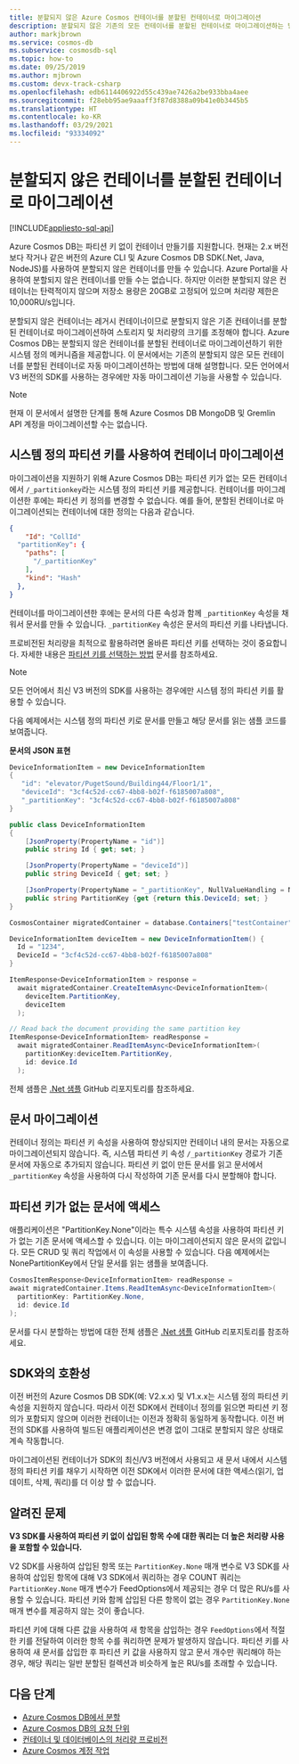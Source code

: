 ```yaml
---
title: 분할되지 않은 Azure Cosmos 컨테이너를 분할된 컨테이너로 마이그레이션
description: 분할되지 않은 기존의 모든 컨테이너를 분할된 컨테이너로 마이그레이션하는 방법에 대해 알아봅니다.
author: markjbrown
ms.service: cosmos-db
ms.subservice: cosmosdb-sql
ms.topic: how-to
ms.date: 09/25/2019
ms.author: mjbrown
ms.custom: devx-track-csharp
ms.openlocfilehash: edb6114406922d55c439ae7426a2be933bba4aee
ms.sourcegitcommit: f28ebb95ae9aaaff3f87d8388a09b41e0b3445b5
ms.translationtype: HT
ms.contentlocale: ko-KR
ms.lasthandoff: 03/29/2021
ms.locfileid: "93334092"
---
```

# <a name="migrate-non-partitioned-containers-to-partitioned-containers"></a>분할되지 않은 컨테이너를 분할된 컨테이너로 마이그레이션
[!INCLUDE[appliesto-sql-api](includes/appliesto-sql-api.md)]

Azure Cosmos DB는 파티션 키 없이 컨테이너 만들기를 지원합니다. 현재는 2.x 버전보다 작거나 같은 버전의 Azure CLI 및 Azure Cosmos DB SDK(.Net, Java, NodeJS)를 사용하여 분할되지 않은 컨테이너를 만들 수 있습니다. Azure Portal을 사용하여 분할되지 않은 컨테이너를 만들 수는 없습니다. 하지만 이러한 분할되지 않은 컨테이너는 탄력적이지 않으며 저장소 용량은 20GB로 고정되어 있으며 처리량 제한은 10,000RU/s입니다.

분할되지 않은 컨테이너는 레거시 컨테이너이므로 분할되지 않은 기존 컨테이너를 분할된 컨테이너로 마이그레이션하여 스토리지 및 처리량의 크기를 조정해야 합니다. Azure Cosmos DB는 분할되지 않은 컨테이너를 분할된 컨테이너로 마이그레이션하기 위한 시스템 정의 메커니즘을 제공합니다. 이 문서에서는 기존의 분할되지 않은 모든 컨테이너를 분할된 컨테이너로 자동 마이그레이션하는 방법에 대해 설명합니다. 모든 언어에서 V3 버전의 SDK를 사용하는 경우에만 자동 마이그레이션 기능을 사용할 수 있습니다.

> [!NOTE]
> 현재 이 문서에서 설명한 단계를 통해 Azure Cosmos DB MongoDB 및 Gremlin API 계정을 마이그레이션할 수는 없습니다.

## <a name="migrate-container-using-the-system-defined-partition-key"></a>시스템 정의 파티션 키를 사용하여 컨테이너 마이그레이션

마이그레이션을 지원하기 위해 Azure Cosmos DB는 파티션 키가 없는 모든 컨테이너에서 `/_partitionkey`라는 시스템 정의 파티션 키를 제공합니다. 컨테이너를 마이그레이션한 후에는 파티션 키 정의를 변경할 수 없습니다. 예를 들어, 분할된 컨테이너로 마이그레이션되는 컨테이너에 대한 정의는 다음과 같습니다.

```json
{
    "Id": "CollId" 
  "partitionKey": {
    "paths": [
      "/_partitionKey"
    ],
    "kind": "Hash"
  },
}
```

컨테이너를 마이그레이션한 후에는 문서의 다른 속성과 함께 `_partitionKey` 속성을 채워서 문서를 만들 수 있습니다. `_partitionKey` 속성은 문서의 파티션 키를 나타냅니다.

프로비전된 처리량을 최적으로 활용하려면 올바른 파티션 키를 선택하는 것이 중요합니다. 자세한 내용은 [파티션 키를 선택하는 방법](partitioning-overview.md) 문서를 참조하세요.

> [!NOTE]
> 모든 언어에서 최신 V3 버전의 SDK를 사용하는 경우에만 시스템 정의 파티션 키를 활용할 수 있습니다.

다음 예제에서는 시스템 정의 파티션 키로 문서를 만들고 해당 문서를 읽는 샘플 코드를 보여줍니다.

**문서의 JSON 표현**

```csharp
DeviceInformationItem = new DeviceInformationItem
{
   "id": "elevator/PugetSound/Building44/Floor1/1",
   "deviceId": "3cf4c52d-cc67-4bb8-b02f-f6185007a808",
   "_partitionKey": "3cf4c52d-cc67-4bb8-b02f-f6185007a808"
} 

public class DeviceInformationItem
{
    [JsonProperty(PropertyName = "id")]
    public string Id { get; set; }

    [JsonProperty(PropertyName = "deviceId")]
    public string DeviceId { get; set; }

    [JsonProperty(PropertyName = "_partitionKey", NullValueHandling = NullValueHandling.Ignore)]
    public string PartitionKey {get {return this.DeviceId; set; }
}

CosmosContainer migratedContainer = database.Containers["testContainer"];

DeviceInformationItem deviceItem = new DeviceInformationItem() {
  Id = "1234",
  DeviceId = "3cf4c52d-cc67-4bb8-b02f-f6185007a808"
}

ItemResponse<DeviceInformationItem > response = 
  await migratedContainer.CreateItemAsync<DeviceInformationItem>(
    deviceItem.PartitionKey, 
    deviceItem
  );

// Read back the document providing the same partition key
ItemResponse<DeviceInformationItem> readResponse = 
  await migratedContainer.ReadItemAsync<DeviceInformationItem>( 
    partitionKey:deviceItem.PartitionKey, 
    id: device.Id
  );

```

전체 샘플은 [.Net 샘플][1] GitHub 리포지토리를 참조하세요.
                      
## <a name="migrate-the-documents"></a>문서 마이그레이션

컨테이너 정의는 파티션 키 속성을 사용하여 향상되지만 컨테이너 내의 문서는 자동으로 마이그레이션되지 않습니다. 즉, 시스템 파티션 키 속성 `/_partitionKey` 경로가 기존 문서에 자동으로 추가되지 않습니다. 파티션 키 없이 만든 문서를 읽고 문서에서 `_partitionKey` 속성을 사용하여 다시 작성하여 기존 문서를 다시 분할해야 합니다.

## <a name="access-documents-that-dont-have-a-partition-key"></a>파티션 키가 없는 문서에 액세스

애플리케이션은 "PartitionKey.None"이라는 특수 시스템 속성을 사용하여 파티션 키가 없는 기존 문서에 액세스할 수 있습니다. 이는 마이그레이션되지 않은 문서의 값입니다. 모든 CRUD 및 쿼리 작업에서 이 속성을 사용할 수 있습니다. 다음 예제에서는 NonePartitionKey에서 단일 문서를 읽는 샘플을 보여줍니다. 

```csharp
CosmosItemResponse<DeviceInformationItem> readResponse = 
await migratedContainer.Items.ReadItemAsync<DeviceInformationItem>( 
  partitionKey: PartitionKey.None, 
  id: device.Id
); 

```

문서를 다시 분할하는 방법에 대한 전체 샘플은 [.Net 샘플][1] GitHub 리포지토리를 참조하세요. 

## <a name="compatibility-with-sdks"></a>SDK와의 호환성

이전 버전의 Azure Cosmos DB SDK(예: V2.x.x) 및 V1.x.x는 시스템 정의 파티션 키 속성을 지원하지 않습니다. 따라서 이전 SDK에서 컨테이너 정의를 읽으면 파티션 키 정의가 포함되지 않으며 이러한 컨테이너는 이전과 정확히 동일하게 동작합니다. 이전 버전의 SDK를 사용하여 빌드된 애플리케이션은 변경 없이 그대로 분할되지 않은 상태로 계속 작동합니다. 

마이그레이션된 컨테이너가 SDK의 최신/V3 버전에서 사용되고 새 문서 내에서 시스템 정의 파티션 키를 채우기 시작하면 이전 SDK에서 이러한 문서에 대한 액세스(읽기, 업데이트, 삭제, 쿼리)를 더 이상 할 수 없습니다.

## <a name="known-issues"></a>알려진 문제

**V3 SDK를 사용하여 파티션 키 없이 삽입된 항목 수에 대한 쿼리는 더 높은 처리량 사용을 포함할 수 있습니다.**

V2 SDK를 사용하여 삽입된 항목 또는 `PartitionKey.None` 매개 변수로 V3 SDK를 사용하여 삽입된 항목에 대해 V3 SDK에서 쿼리하는 경우 COUNT 쿼리는 `PartitionKey.None` 매개 변수가 FeedOptions에서 제공되는 경우 더 많은 RU/s를 사용할 수 있습니다. 파티션 키와 함께 삽입된 다른 항목이 없는 경우 `PartitionKey.None` 매개 변수를 제공하지 않는 것이 좋습니다.

파티션 키에 대해 다른 값을 사용하여 새 항목을 삽입하는 경우 `FeedOptions`에서 적절한 키를 전달하여 이러한 항목 수를 쿼리하면 문제가 발생하지 않습니다. 파티션 키를 사용하여 새 문서를 삽입한 후 파티션 키 값을 사용하지 않고 문서 개수만 쿼리해야 하는 경우, 해당 쿼리는 일반 분할된 컬렉션과 비슷하게 높은 RU/s를 초래할 수 있습니다.

## <a name="next-steps"></a>다음 단계

* [Azure Cosmos DB에서 분할](partitioning-overview.md)
* [Azure Cosmos DB의 요청 단위](request-units.md)
* [컨테이너 및 데이터베이스의 처리량 프로비전](set-throughput.md)
* [Azure Cosmos 계정 작업](./account-databases-containers-items.md)

[1]: https://github.com/Azure/azure-cosmos-dotnet-v3/tree/master/Microsoft.Azure.Cosmos.Samples/Usage/NonPartitionContainerMigration